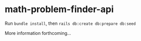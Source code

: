 # math-problem-finder-api

Run `bundle install`, then `rails db:create db:prepare db:seed`

More information forthcoming…
